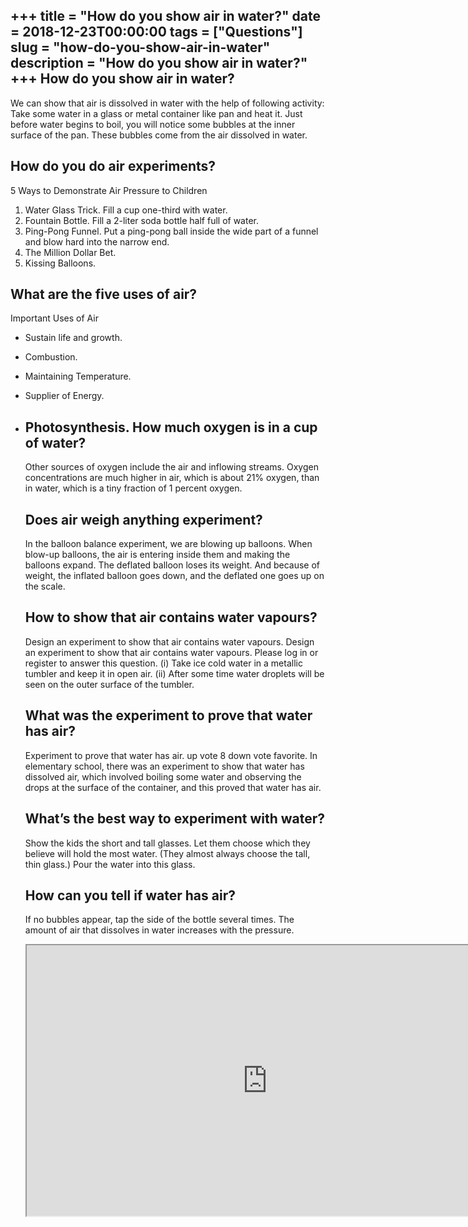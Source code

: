 +++
title = "How do you show air in water?"
date = 2018-12-23T00:00:00
tags = ["Questions"]
slug = "how-do-you-show-air-in-water"
description = "How do you show air in water?"
+++
How do you show air in water?
-----------------------------

We can show that air is dissolved in water with the help of following activity: Take some water in a glass or metal container like pan and heat it. Just before water begins to boil, you will notice some bubbles at the inner surface of the pan. These bubbles come from the air dissolved in water.

How do you do air experiments?
------------------------------

5 Ways to Demonstrate Air Pressure to Children

1. Water Glass Trick. Fill a cup one-third with water.
2. Fountain Bottle. Fill a 2-liter soda bottle half full of water.
3. Ping-Pong Funnel. Put a ping-pong ball inside the wide part of a funnel and blow hard into the narrow end.
4. The Million Dollar Bet.
5. Kissing Balloons.

What are the five uses of air?
------------------------------

Important Uses of Air

- Sustain life and growth.
- Combustion.
- Maintaining Temperature.
- Supplier of Energy.
- Photosynthesis. How much oxygen is in a cup of water?
    -------------------------------------
    
    Other sources of oxygen include the air and inflowing streams. Oxygen concentrations are much higher in air, which is about 21% oxygen, than in water, which is a tiny fraction of 1 percent oxygen.
    
    Does air weigh anything experiment?
    -----------------------------------
    
    In the balloon balance experiment, we are blowing up balloons. When blow-up balloons, the air is entering inside them and making the balloons expand. The deflated balloon loses its weight. And because of weight, the inflated balloon goes down, and the deflated one goes up on the scale.
    
    How to show that air contains water vapours?
    --------------------------------------------
    
    Design an experiment to show that air contains water vapours. Design an experiment to show that air contains water vapours. Please log in or register to answer this question. (i) Take ice cold water in a metallic tumbler and keep it in open air. (ii) After some time water droplets will be seen on the outer surface of the tumbler.
    
    What was the experiment to prove that water has air?
    ----------------------------------------------------
    
    Experiment to prove that water has air. up vote 8 down vote favorite. In elementary school, there was an experiment to show that water has dissolved air, which involved boiling some water and observing the drops at the surface of the container, and this proved that water has air.
    
    What’s the best way to experiment with water?
    ---------------------------------------------
    
    Show the kids the short and tall glasses. Let them choose which they believe will hold the most water. (They almost always choose the tall, thin glass.) Pour the water into this glass.
    
    How can you tell if water has air?
    ----------------------------------
    
    If no bubbles appear, tap the side of the bottle several times. The amount of air that dissolves in water increases with the pressure.
    
    <iframe allow="accelerometer; autoplay; clipboard-write; encrypted-media; gyroscope; picture-in-picture" allowfullscreen="" class="__youtube_prefs__  epyt-is-override  no-lazyload" data-no-lazy="1" data-origheight="433" data-origwidth="770" data-skipgform_ajax_framebjll="" height="433" id="_ytid_45911" loading="lazy" src="https://www.youtube.com/embed/KUMDUwzEe4s?enablejsapi=1&autoplay=0&cc_load_policy=0&cc_lang_pref=&iv_load_policy=1&loop=0&modestbranding=0&rel=1&fs=1&playsinline=0&autohide=2&theme=dark&color=red&controls=1&" title="YouTube player" width="770"></iframe>